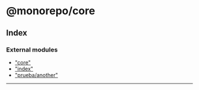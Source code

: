 
#  @monorepo/core

## Index

### External modules

* ["core"](modules/_core_.md)
* ["index"](modules/_index_.md)
* ["prueba/another"](modules/_prueba_another_.md)

---

